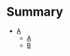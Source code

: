 # Summary

- [A](./Src/A/QAbstractSocket/QAbstractSocket.md)
    - [A](./Src/A/QAbstractSocket/QAbstractSocket.md)
    - [B](./Src/A/QAbstractSocket/QAbstractSocket.md)
